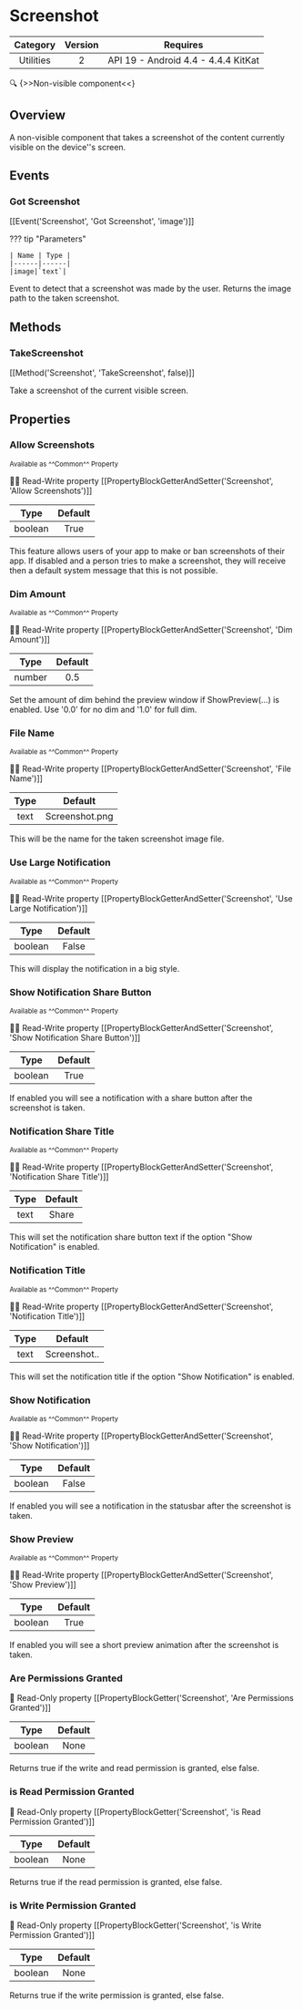 # Screenshot

| Category | Version | Requires |
|:--------:|:-------:|:--------:|
|Utilities|2|API 19 - Android 4.4 - 4.4.4 KitKat|

:mag: {>>Non-visible component<<}

## Overview

A non-visible component that takes a screenshot of the content currently visible on the device''s screen.

## Events

### Got Screenshot

[[Event('Screenshot', 'Got Screenshot', 'image')]]

??? tip "Parameters"

    | Name | Type |
    |------|------|
    |image|`text`|


Event to detect that a screenshot was made by the user. Returns the image path to the taken screenshot.

## Methods

### TakeScreenshot

[[Method('Screenshot', 'TakeScreenshot', false)]]

Take a screenshot of the current visible screen.

## Properties

### Allow Screenshots

<small>Available as ^^Common^^ Property</small>

:eyes::pencil: Read-Write property
[[PropertyBlockGetterAndSetter('Screenshot', 'Allow Screenshots')]]

| Type | Default |
|:----:|:-------:|
|boolean|True|

This feature allows users of your app to make or ban screenshots of their app. If disabled and a person tries to make a screenshot, they will receive then a default system message that this is not possible.

### Dim Amount

<small>Available as ^^Common^^ Property</small>

:eyes::pencil: Read-Write property
[[PropertyBlockGetterAndSetter('Screenshot', 'Dim Amount')]]

| Type | Default |
|:----:|:-------:|
|number|0.5|

Set the amount of dim behind the preview window if ShowPreview(...) is enabled. Use '0.0' for no dim and '1.0' for full dim.

### File Name

<small>Available as ^^Common^^ Property</small>

:eyes::pencil: Read-Write property
[[PropertyBlockGetterAndSetter('Screenshot', 'File Name')]]

| Type | Default |
|:----:|:-------:|
|text|Screenshot.png|

This will be the name for the taken screenshot image file.

### Use Large Notification

<small>Available as ^^Common^^ Property</small>

:eyes::pencil: Read-Write property
[[PropertyBlockGetterAndSetter('Screenshot', 'Use Large Notification')]]

| Type | Default |
|:----:|:-------:|
|boolean|False|

This will display the notification in a big style.

### Show Notification Share Button

<small>Available as ^^Common^^ Property</small>

:eyes::pencil: Read-Write property
[[PropertyBlockGetterAndSetter('Screenshot', 'Show Notification Share Button')]]

| Type | Default |
|:----:|:-------:|
|boolean|True|

If enabled you will see a notification with a share button after the screenshot is taken.

### Notification Share Title

<small>Available as ^^Common^^ Property</small>

:eyes::pencil: Read-Write property
[[PropertyBlockGetterAndSetter('Screenshot', 'Notification Share Title')]]

| Type | Default |
|:----:|:-------:|
|text|Share|

This will set the notification share button text if the option "Show Notification" is enabled.

### Notification Title

<small>Available as ^^Common^^ Property</small>

:eyes::pencil: Read-Write property
[[PropertyBlockGetterAndSetter('Screenshot', 'Notification Title')]]

| Type | Default |
|:----:|:-------:|
|text|Screenshot..|

This will set the notification title if the option "Show Notification" is enabled.

### Show Notification

<small>Available as ^^Common^^ Property</small>

:eyes::pencil: Read-Write property
[[PropertyBlockGetterAndSetter('Screenshot', 'Show Notification')]]

| Type | Default |
|:----:|:-------:|
|boolean|False|

If enabled you will see a notification in the statusbar after the screenshot is taken.

### Show Preview

<small>Available as ^^Common^^ Property</small>

:eyes::pencil: Read-Write property
[[PropertyBlockGetterAndSetter('Screenshot', 'Show Preview')]]

| Type | Default |
|:----:|:-------:|
|boolean|True|

If enabled you will see a short preview animation after the screenshot is taken.

### Are Permissions Granted

:eyes: Read-Only property
[[PropertyBlockGetter('Screenshot', 'Are Permissions Granted')]]

| Type | Default |
|:----:|:-------:|
|boolean|None|

Returns true if the write and read permission is granted, else false.

### is Read Permission Granted

:eyes: Read-Only property
[[PropertyBlockGetter('Screenshot', 'is Read Permission Granted')]]

| Type | Default |
|:----:|:-------:|
|boolean|None|

Returns true if the read permission is granted, else false.

### is Write Permission Granted

:eyes: Read-Only property
[[PropertyBlockGetter('Screenshot', 'is Write Permission Granted')]]

| Type | Default |
|:----:|:-------:|
|boolean|None|

Returns true if the write permission is granted, else false.